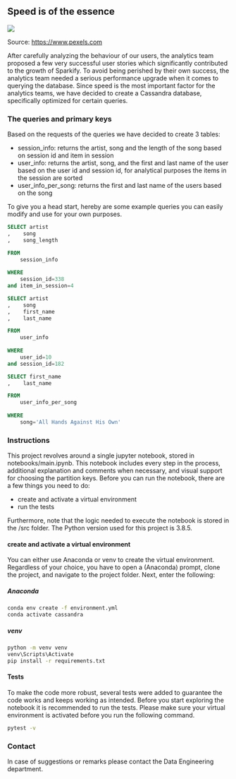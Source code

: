 ## Speed is of the essence 

<img src="https://images.pexels.com/photos/290470/pexels-photo-290470.jpeg?auto=compress&cs=tinysrgb&dpr=1&w=800">

Source: https://www.pexels.com

After carefully analyzing the behaviour of our users, the analytics team proposed a few very successful user stories
which significantly contributed to the growth of Sparkify. To avoid being perished by their own success, the analytics
team needed a serious performance upgrade when it comes to querying the database. Since speed is the most important
factor for the analytics teams, we have decided to create a Cassandra database, specifically optimized for certain
queries.

### The queries and primary keys

Based on the requests of the queries we have decided to create 3 tables:
- session_info: returns the artist, song and the length of the song based on session id and item in session
- user_info: returns the artist, song, and the first and last name of the user based on the user id and session id, for
analytical purposes the items in the session are sorted
- user_info_per_song: returns the first and last name of the users based on the song

To give you a head start, hereby are some example queries you can easily modify and use for your own purposes.

```sql
SELECT artist
,    song
,    song_length

FROM
    session_info
    
WHERE
    session_id=338
and item_in_session=4
```

```sql
SELECT artist
,    song
,    first_name
,    last_name

FROM
    user_info
    
WHERE
    user_id=10
and session_id=182
```

```sql
SELECT first_name
,    last_name

FROM
    user_info_per_song
    
WHERE
    song='All Hands Against His Own'
```

### Instructions

This project revolves around a single jupyter notebook, stored in notebooks/main.ipynb. This notebook includes every
step in the process, additional explanation and comments when necessary, and visual support for choosing the partition
keys. Before you can run the notebook, there are a few things you need to do:
- create and activate a virtual environment
- run the tests

Furthermore, note that the logic needed to execute the notebook is stored in the /src folder. The Python version used
for this project is 3.8.5. 

#### create and activate a virtual environment 

You can either use Anaconda or venv to create the virtual environment. Regardless of your choice, you have to open
a (Anaconda) prompt, clone the project, and navigate to the project folder. Next, enter the following:

##### Anaconda
```bash
conda env create -f environment.yml
conda activate cassandra
```

##### venv
```bash
python -m venv venv
venv\Scripts\Activate
pip install -r requirements.txt 
```

#### Tests

To make the code more robust, several tests were added to guarantee the code works and keeps working as intended. Before
you start exploring the notebook it is recommended to run the tests. Please make sure your virtual environment is 
activated before you run the following command.

```bash
pytest -v
```

### Contact

In case of suggestions or remarks please contact the Data Engineering department.